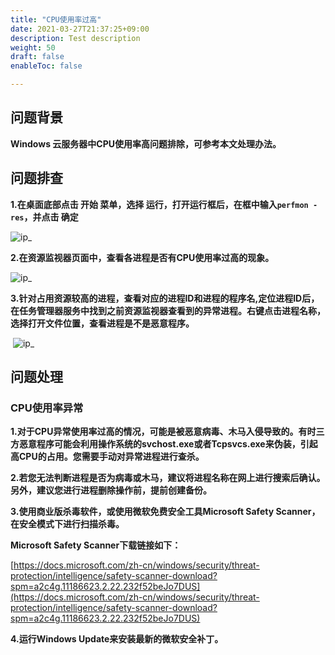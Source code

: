 ```yaml
---
title: "CPU使用率过高"
date: 2021-03-27T21:37:25+09:00
description: Test description
weight: 50
draft: false
enableToc: false

---
```


## 问题背景

**Windows 云服务器中CPU使用率高问题排除，可参考本文处理办法。**



## 问题排查

**1.在桌面底部点击 开始 菜单，选择 运行，打开运行框后，在框中输入`perfmon -res`，并点击 确定**

 ![ip_](../../../_images/windows_ip1.png)



**2.在资源监视器页面中，查看各进程是否有CPU使用率过高的现象。**

 ![ip_](../../../_images/windows_ip2.png)



**3.针对占用资源较高的进程，查看对应的进程ID和进程的程序名,定位进程ID后，在任务管理器服务中找到之前资源监视器查看到的异常进程。右键点击进程名称，选择打开文件位置，查看进程是不是恶意程序。**

​    ![ip_](../../../_images/windows_ip3.png)



## 问题处理

### CPU使用率异常

  **1.对于CPU异常使用率过高的情况，可能是被恶意病毒、木马入侵导致的。有时三方恶意程序可能会利用操作系统的svchost.exe或者Tcpsvcs.exe来伪装，引起高CPU的占用。您需要手动对异常进程进行查杀。**



 **2.若您无法判断进程是否为病毒或木马，建议将进程名称在网上进行搜索后确认。另外，建议您进行进程删除操作前，提前创建备份。**



**3.使用商业版杀毒软件，或使用微软免费安全工具Microsoft Safety Scanner，在安全模式下进行扫描杀毒。**

**Microsoft Safety Scanner下载链接如下：**

[https://docs.microsoft.com/zh-cn/windows/security/threat-protection/intelligence/safety-scanner-download?spm=a2c4g.11186623.2.22.232f52beJo7DUS](https://docs.microsoft.com/zh-cn/windows/security/threat-protection/intelligence/safety-scanner-download?spm=a2c4g.11186623.2.22.232f52beJo7DUS)

**4.运行Windows Update来安装最新的微软安全补丁。**

